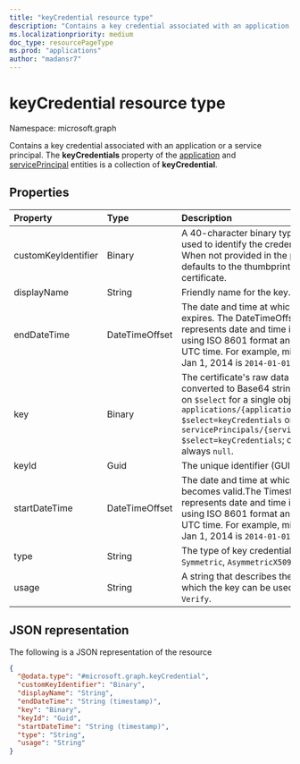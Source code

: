 ```yaml
---
title: "keyCredential resource type"
description: "Contains a key credential associated with an application or a service principal. The **keyCredentials** property of the application and servicePrincipal entities is a collection of **keyCredential**."
ms.localizationpriority: medium
doc_type: resourcePageType
ms.prod: "applications"
author: "madansr7"
---
```


# keyCredential resource type

Namespace: microsoft.graph

Contains a key credential associated with an application or a service principal. The **keyCredentials** property of the [application](application.md) and [servicePrincipal](serviceprincipal.md) entities is a collection of **keyCredential**.

## Properties
| Property	   | Type	|Description|
|:---------------|:--------|:----------|
|customKeyIdentifier|Binary| A 40-character binary type that can be used to identify the credential. Optional. When not provided in the payload, defaults to the thumbprint of the certificate. |
| displayName | String | Friendly name for the key. Optional. |
|endDateTime|DateTimeOffset|The date and time at which the credential expires. The DateTimeOffset type represents date and time information using ISO 8601 format and is always in UTC time. For example, midnight UTC on Jan 1, 2014 is `2014-01-01T00:00:00Z`.|
|key|Binary| The certificate's raw data in byte array converted to Base64 string. Returned only on `$select` for a single object, that is, `GET applications/{applicationId}?$select=keyCredentials` or `GET servicePrincipals/{servicePrincipalId}?$select=keyCredentials`; otherwise, it is always `null`. |
|keyId|Guid|The unique identifier (GUID) for the key.|
|startDateTime|DateTimeOffset|The date and time at which the credential becomes valid.The Timestamp type represents date and time information using ISO 8601 format and is always in UTC time. For example, midnight UTC on Jan 1, 2014 is `2014-01-01T00:00:00Z`.|
|type|String|The type of key credential; for example, `Symmetric`, `AsymmetricX509Cert`.|
|usage|String|A string that describes the purpose for which the key can be used; for example, `Verify`.|

## JSON representation

The following is a JSON representation of the resource

<!-- {
  "blockType": "resource",
  "optionalProperties": [

  ],
  "@odata.type": "microsoft.graph.keyCredential"
}-->

```json
{
  "@odata.type": "#microsoft.graph.keyCredential",
  "customKeyIdentifier": "Binary",
  "displayName": "String",
  "endDateTime": "String (timestamp)",
  "key": "Binary",
  "keyId": "Guid",
  "startDateTime": "String (timestamp)",
  "type": "String",
  "usage": "String"
}
```

<!-- uuid: 8fcb5dbc-d5aa-4681-8e31-b001d5168d79
2015-10-25 14:57:30 UTC -->
<!--
{
  "type": "#page.annotation",
  "description": "keyCredential resource",
  "keywords": "",
  "section": "documentation",
  "tocPath": "",
  "suppressions": []
}
-->

